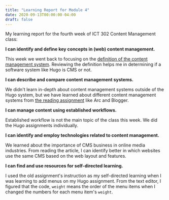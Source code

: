 ```yaml
---
title: "Learning Report for Module 4"
date: 2020-09-13T00:00:00-04:00
draft: false
---
```


My learning report for the fourth week of ICT 302 Content Management class:

**I can identify and define key concepts in (web) content management.**

This week we went back to focusing on the [definition of the content management system](https://flyingsquirrelbook.com/glossary/term/content-management-system/). Reviewing the definition helps me in determining if a software system like Hugo is CMS or not.  


**I can describe and compare content management systems.**

We didn't learn in-depth about content management systems outside of the Hugo system, but we have learned about different content management systems from [the reading assignment](https://www.thenation.com/article/archive/content-management-system-essay-wordpress-drupal-internet-feature/) like Arc and Blogger. 


**I can manage content using established workflows.**

Established workflow is not the main topic of the class this week. We did the Hugo assignments individually.


**I can identify and employ technologies related to content management.**

We learned about the importance of CMS business in online media industries. From reading the article, I can identify better in which websites use the same CMS based on the web layout and features. 


**I can find and use resources for self-directed learning.**

I used the old assignment's instruction as my self-directed learning when I was learning to add menus on my Hugo assignment. From the text editor, I figured that the code, `weight` means the order of the menu items when I changed the numbers for each menu item's `weight`. 
